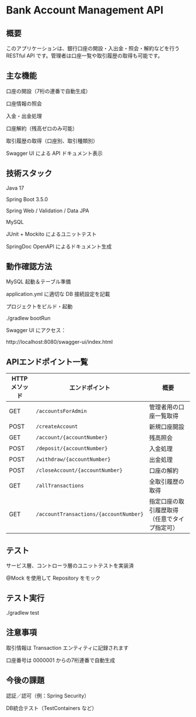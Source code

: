 # Bank Account Management API

## 概要

このアプリケーションは、銀行口座の開設・入出金・照会・解約などを行う RESTful API
です。管理者は口座一覧や取引履歴の取得も可能です。

## 主な機能

口座の開設（7桁の連番で自動生成）

口座情報の照会

入金・出金処理

口座解約（残高ゼロのみ可能）

取引履歴の取得（口座別、取引種類別）

Swagger UI による API ドキュメント表示

## 技術スタック

Java 17

Spring Boot 3.5.0

Spring Web / Validation / Data JPA

MySQL

JUnit + Mockito によるユニットテスト

SpringDoc OpenAPI によるドキュメント生成

## 動作確認方法

MySQL 起動＆テーブル準備

application.yml に適切な DB 接続設定を記載

プロジェクトをビルド・起動

./gradlew bootRun

Swagger UI にアクセス：

http://localhost:8080/swagger-ui/index.html

## APIエンドポイント一覧

| HTTPメソッド | エンドポイント                                | 概要                     |
|----------|----------------------------------------|------------------------|
| GET      | `/accountsForAdmin`                    | 管理者用の口座一覧取得            |
| POST     | `/createAccount`                       | 新規口座開設                 |
| GET      | `/account/{accountNumber}`             | 残高照会                   |
| POST     | `/deposit/{accountNumber}`             | 入金処理                   |
| POST     | `/withdraw/{accountNumber}`            | 出金処理                   |
| POST     | `/closeAccount/{accountNumber}`        | 口座の解約                  |
| GET      | `/allTransactions`                     | 全取引履歴の取得               |
| GET      | `/accountTransactions/{accountNumber}` | 指定口座の取引履歴取得（任意でタイプ指定可） |

## テスト

サービス層、コントローラ層のユニットテストを実装済

@Mock を使用して Repository をモック

## テスト実行

./gradlew test

## 注意事項

取引情報は Transaction エンティティに記録されます

口座番号は 0000001 からの7桁連番で自動生成

## 今後の課題

認証／認可（例：Spring Security）

DB統合テスト（TestContainers など）

